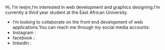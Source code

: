 Hi, I’m leejnr,I’m interested in web development and graphics designing.I’m currently a third year student at the East African University.
-  I’m looking to collaborate on the front end development of web applications.You can reach me through my social media accounts:
- Instagram : 
- facebook : 
- linkedIn : 

